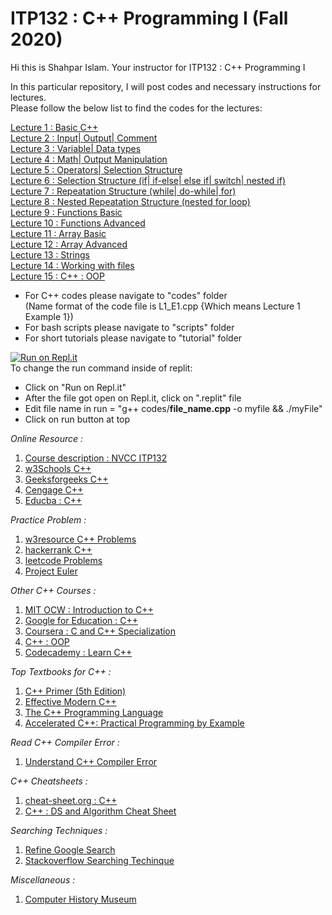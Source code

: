 # ITP132 : C++ Programming I (Fall 2020)

Hi this is Shahpar Islam. Your instructor for ITP132 : C++ Programming I

In this particular repository, I will post codes and necessary instructions for lectures.<br/>
Please follow the below list to find the codes for the lectures:<br/>

<a href="https://github.com/Islam-shahpar/ITP132/blob/main/codes/L1_E1.cpp" target="_blank"> Lecture 1 : Basic C++ </a> <br/>
<a href="https://github.com/Islam-shahpar/ITP132/blob/main/codes/L2_E1.cpp" target="_blank"> Lecture 2 : Input| Output| Comment </a> <br/>
<a href="https://github.com/Islam-shahpar/ITP132/blob/main/codes/L3_E1.cpp" target="_blank"> Lecture 3 : Variable| Data types </a> <br/>
<a href="https://github.com/Islam-shahpar/ITP132/tree/main/student_codes/L4" target="_blank"> Lecture 4 : Math| Output Manipulation </a> <br/>
<a href="" target="_blank"> Lecture 5 : Operators| Selection Structure </a> <br/>
<a href="https://github.com/Islam-shahpar/ITP132/tree/main/codes/L6" target="_blank"> Lecture 6 : Selection Structure (if| if-else| else if| switch| nested if) </a> <br/>
<a href="https://github.com/Islam-shahpar/ITP132/tree/main/codes/L7" target="_blank"> Lecture 7 : Repeatation Structure (while| do-while| for) </a> <br/>
<a href="https://github.com/Islam-shahpar/ITP132/tree/main/codes/L8" target="_blank"> Lecture 8 : Nested Repeatation Structure (nested for loop) </a> <br/>
<a href="https://github.com/Islam-shahpar/ITP132/tree/main/codes/L9" target="_blank"> Lecture 9 : Functions Basic </a> <br/>
<a href="" target="_blank"> Lecture 10 : Functions Advanced </a> <br/>
<a href="" target="_blank"> Lecture 11 : Array Basic </a> <br/>
<a href="" target="_blank"> Lecture 12 : Array Advanced </a> <br/>
<a href="" target="_blank"> Lecture 13 : Strings </a> <br/>
<a href="" target="_blank"> Lecture 14 : Working with files </a> <br/>
<a href="" target="_blank"> Lecture 15 : C++ : OOP </a> <br/>

- For C++ codes please navigate to "codes" folder<br/>
  (Name format of the code file is L1_E1.cpp {Which means Lecture 1 Example 1})<br/>
- For bash scripts please navigate to "scripts" folder<br/>
- For short tutorials please navigate to "tutorial" folder<br/>

[![Run on Repl.it](https://repl.it/badge/github/Islam-shahpar/ITP132)](https://repl.it/github/Islam-shahpar/ITP132)<br/>
To change the run command inside of replit:
- Click on "Run on Repl.it" 
- After the file got open on Repl.it, click on ".replit" file
- Edit file name in run = "g++ codes/**file_name.cpp** -o myfile && ./myFile"
- Click on run button at top

*Online Resource :* <br/>

1. <a href="https://www.nvcc.edu/academic/coursecont/summaries/ITP132.pdf" target="_blank"> Course description : NVCC ITP132 </a> <br/>
2. <a href="https://www.w3schools.com/cpp/" target="_blank"> w3Schools C++ </a> <br/>
3. <a href="https://www.geeksforgeeks.org/c-plus-plus/" target="_blank"> Geeksforgeeks C++ </a> <br/>
4. <a href="https://www.cengage.com/c/an-introduction-to-programming-with-c-8e-zak/9781285860114PF/" target="_blank"> Cengage C++ </a> <br/>
5. <a href="https://www.educba.com/patterns-in-c-plus-plus/?source=leftnav" target="_blank"> Educba : C++ </a> <br/>

*Practice Problem :* <br/>

1. <a href="https://www.w3resource.com/cpp-exercises/" target="_blank"> w3resource C++ Problems </a> <br/>
2. <a href="https://www.hackerrank.com/domains/cpp" target="_blank"> hackerrank C++ </a> <br/>
3. <a href="https://leetcode.com/problemset/all/" target="_blank"> leetcode Problems </a> <br/>
4. <a href="https://projecteuler.net/archives" target="_blank"> Project Euler </a> <br/>

*Other C++ Courses :* <br/>

1. <a href="https://ocw.mit.edu/courses/electrical-engineering-and-computer-science/6-096-introduction-to-c-january-iap-2011/index.htm" target="_blank"> MIT OCW : Introduction to C++ </a> <br/>
2. <a href="https://developers.google.com/edu/c++/" target="_blank"> Google for Education : C++ </a> <br/>
3. <a href="https://www.coursera.org/specializations/coding-for-everyone" target="_blank"> Coursera : C and C++ Specialization </a> <br/>
4. <a href="https://www3.ntu.edu.sg/home/ehchua/programming/cpp/cp3_OOP.html" target="_blank"> C++ : OOP </a> <br/>
5. <a href="https://www.codecademy.com/learn/learn-c-plus-plus" target="_blank"> Codecademy : Learn C++  </a> <br/>

*Top Textbooks for C++ :* <br/>

1. <a href="https://www.amazon.com/dp/0321714113?tag=hackr-20" target="_blank"> C++ Primer (5th Edition)  </a> <br/>
2. <a href="https://www.amazon.com/dp/1491903996?tag=hackr-20" target="_blank"> Effective Modern C++ </a> <br/>
3. <a href="https://www.amazon.com/dp/0321563840?tag=hackr-20" target="_blank"> The C++ Programming Language </a> <br/>
4. <a href="https://www.amazon.com/dp/020170353X?tag=hackr-20" target="_blank"> Accelerated C++: Practical Programming by Example </a> <br/>

*Read C++ Compiler Error :*

1. <a href="https://www.sjbaker.org/wiki/index.php?title=A_Short_Guide_to_understanding_C%2B%2B_compiler_errors" target="_blank"> Understand C++ Compiler Error  </a> <br/>

*C++ Cheatsheets :*

1. <a href="http://www.cheat-sheets.org/#CPP" target="_blank"> cheat-sheet.org : C++  </a> <br/>
2. <a href="https://github.com/gibsjose/cpp-cheat-sheet/blob/master/Data%20Structures%20and%20Algorithms.md" target="_blank"> C++ : DS and Algorithm Cheat Sheet </a>

*Searching Techniques :*

1. <a href="https://support.google.com/websearch/answer/2466433?hl=en" target="_blank"> Refine Google Search  </a> <br/>
2. <a href="https://stackoverflow.com/help/searching"> Stackoverflow Searching Techinque </a>

*Miscellaneous :*

1. <a href="https://www.computerhistory.org/timeline//" target="_blank"> Computer History Museum  </a> <br/>


